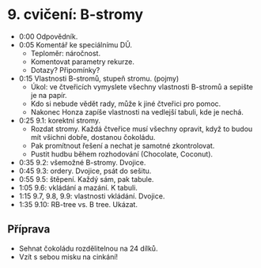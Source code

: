 # 9. cvičení: B-stromy

* 0:00 Odpovědník.
* 0:05 Komentář ke speciálnímu DǓ.
   - Teploměr: náročnost.
   - Komentovat parametry rekurze.
   - Dotazy? Připomínky?
* 0:15 Vlastnosti B-stromů, stupeň stromu. (pojmy)
   - Úkol: ve čtveřicích vymyslete všechny vlastnosti B-stromů a sepište je
     na papír.
   - Kdo si nebude vědět rady, může k jiné čtveřici pro pomoc.
   - Nakonec Honza zapíše vlastnosti na vedlejší tabuli, kde je nechá.
* 0:25 9.1: korektní stromy.
   - Rozdat stromy. Každá čtveřice musí všechny opravit, když to budou mít
     všichni dobře, dostanou čokoládu.
   - Pak promítnout řešení a nechat je samotné zkontrolovat.
   - Pustit hudbu během rozhodování (Chocolate, Coconut).
* 0:35 9.2: všemožné B-stromy. Dvojice.
* 0:45 9.3: ordery. Dvojice, psát do sešitu.
* 0:55 9.5: štěpení. Každý sám, pak tabule.
* 1:05 9.6: vkládání a mazání. K tabuli.
* 1:15 9.7, 9.8, 9.9: vlastnosti vkládání. Dvojice.
* 1:35 9.10: RB-tree vs. B tree. Ukázat.

## Příprava

* Sehnat čokoládu rozdělitelnou na 24 dílků.
* Vzít s sebou misku na cinkání!
